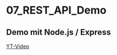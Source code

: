 # 07_REST_API_Demo

## Demo mit Node.js / Express

[YT-Video](https://www.youtube.com/watch?v=-MTSQjw5DrM&ab_channel=Fireship)
